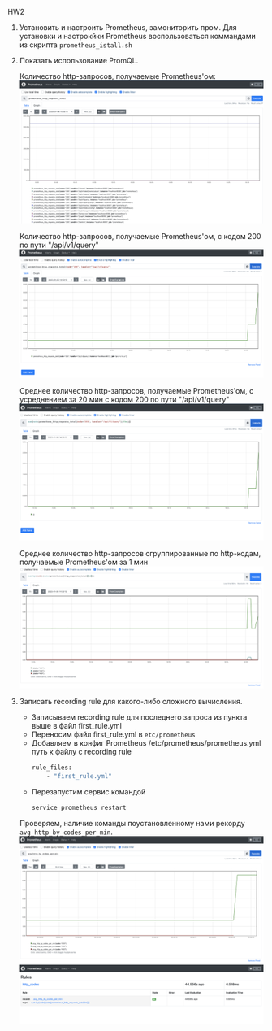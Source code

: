 HW2

1. Установить и настроить Prometheus, замониторить пром.
Для установки и настрокйки Prometheus воспользоваться коммандами из скрипта `prometheus_istall.sh`
2. Показать использование PromQL.

    Количество http-запросов, получаемые Prometheus'ом:
    ![1](images/1.png)
    
    Количество http-запросов, получаемые Prometheus'ом, с кодом 200 по пути "/api/v1/query"
    ![2](images/2.png)
    
    Cреднее количество http-запросов, получаемые Prometheus'ом, с усреднением за 20 мин с кодом 200 по пути "/api/v1/query"
    ![3](images/3.png)

    Cреднее количество http-запросов сгруппированные по http-кодам, получаемые Prometheus'ом за 1 мин
    ![4](images/4.png)
3. Записать recording rule для какого-либо сложного вычисления.

    - Записываем recording rule для последнего запроса из пункта выше в файл first_rule.yml 
    - Переносим файл first_rule.yml в `etc/prometheus` 
    - Добавляем в конфиг Prometheus /etc/prometheus/prometheus.yml путь к файлу c recording rule
        ```bash
        rule_files:
            - "first_rule.yml"
        ```
    - Перезапустим сервис командой 
        ```bash
        service prometheus restart
        ```
    Проверяем, наличие команды поустановленному нами рекорду `avg_http_by_codes_per_min`.
    ![5](images/5.png)
    ![6](images/6.png)